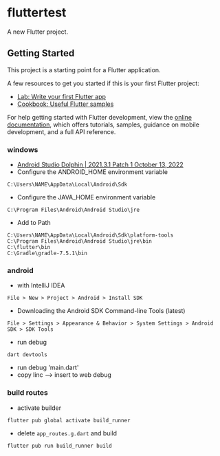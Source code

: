# fluttertest

A new Flutter project.

## Getting Started

This project is a starting point for a Flutter application.

A few resources to get you started if this is your first Flutter project:

- [Lab: Write your first Flutter app](https://docs.flutter.dev/get-started/codelab)
- [Cookbook: Useful Flutter samples](https://docs.flutter.dev/cookbook)

For help getting started with Flutter development, view the
[online documentation](https://docs.flutter.dev/), which offers tutorials,
samples, guidance on mobile development, and a full API reference.

### windows
* [Android Studio Dolphin | 2021.3.1 Patch 1 October 13, 2022](https://developer.android.com/studio/archive)
* Configure the ANDROID_HOME environment variable
```
C:\Users\NAME\AppData\Local\Android\Sdk
```
* Configure the JAVA_HOME environment variable
```
C:\Program Files\Android\Android Studio\jre
```
* Add to Path
```
C:\Users\NAME\AppData\Local\Android\Sdk\platform-tools
C:\Program Files\Android\Android Studio\jre\bin
C:\flutter\bin
C:\Gradle\gradle-7.5.1\bin
```

### android
* with IntelliJ IDEA
```
File > New > Project > Android > Install SDK
```
* Downloading the Android SDK Command-line Tools (latest)
```
File > Settings > Appearance & Behavior > System Settings > Android SDK > SDK Tools
```
* run debug
```
dart devtools
```
* run debug 'main.dart'
* copy linc --> insert to web debug

### build routes
* activate builder
```
flutter pub global activate build_runner
```
* delete `app_routes.g.dart` and build
```
flutter pub run build_runner build
```